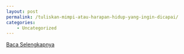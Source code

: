 ```yaml
---
layout: post
permalink: /tuliskan-mimpi-atau-harapan-hidup-yang-ingin-dicapai/
categories:
    - Uncategorized
---
```


[Baca Selengkapnya](/07)